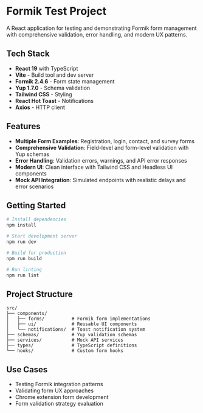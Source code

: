 # Formik Test Project

A React application for testing and demonstrating Formik form management with comprehensive validation, error handling, and modern UX patterns.

## Tech Stack

- **React 19** with TypeScript
- **Vite** - Build tool and dev server
- **Formik 2.4.6** - Form state management
- **Yup 1.7.0** - Schema validation
- **Tailwind CSS** - Styling
- **React Hot Toast** - Notifications
- **Axios** - HTTP client

## Features

- **Multiple Form Examples**: Registration, login, contact, and survey forms
- **Comprehensive Validation**: Field-level and form-level validation with Yup schemas
- **Error Handling**: Validation errors, warnings, and API error responses
- **Modern UI**: Clean interface with Tailwind CSS and Headless UI components
- **Mock API Integration**: Simulated endpoints with realistic delays and error scenarios

## Getting Started

```bash
# Install dependencies
npm install

# Start development server
npm run dev

# Build for production
npm run build

# Run linting
npm run lint
```

## Project Structure

```
src/
├── components/
│   ├── forms/          # Formik form implementations
│   ├── ui/             # Reusable UI components
│   └── notifications/  # Toast notification system
├── schemas/            # Yup validation schemas
├── services/           # Mock API services
├── types/              # TypeScript definitions
└── hooks/              # Custom form hooks
```

## Use Cases

- Testing Formik integration patterns
- Validating form UX approaches
- Chrome extension form development
- Form validation strategy evaluation
